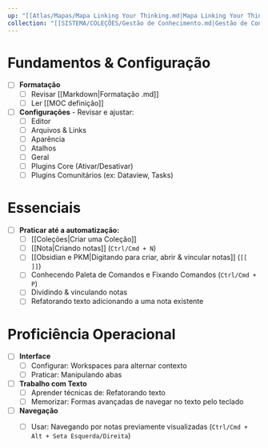 ```yaml
---
up: "[[Atlas/Mapas/Mapa Linking Your Thinking.md|Mapa Linking Your Thinking]]"
collection: "[[SISTEMA/COLEÇÕES/Gestão de Conhecimento.md|Gestão de Conhecimento]]"
---
```

# Fundamentos & Configuração

- [ ] **Formatação**
	- [ ] Revisar [[Markdown|Formatação .md]]
	- [ ] Ler [[MOC definição]]
- [ ] **Configurações** - Revisar e ajustar:
	- [ ] Editor
	- [ ] Arquivos & Links
	- [ ] Aparência
	- [ ] Atalhos
	- [ ] Geral
	- [ ] Plugins Core (Ativar/Desativar)
	- [ ] Plugins Comunitários (ex: Dataview, Tasks)

# Essenciais

- [ ] **Praticar até a automatização:**
	- [ ] [[Coleções|Criar uma Coleção]]
	- [ ] [[Nota|Criando notas]] (`Ctrl/Cmd + N`)
	- [ ] [[Obsidian e PKM|Digitando para criar, abrir & vincular notas]] (`[[ ]]`)
	- [ ] Conhecendo Paleta de Comandos e Fixando Comandos (`Ctrl/Cmd + P`)
	- [ ] Dividindo & vinculando notas
	- [ ] Refatorando texto adicionando a uma nota existente

# Proficiência Operacional

- [ ] **Interface**
	- [ ] Configurar: Workspaces para alternar contexto
	- [ ] Praticar: Manipulando abas 
- [ ] **Trabalho com Texto**
	- [ ] Aprender técnicas de: Refatorando texto
	- [ ] Memorizar: Formas avançadas de navegar no texto pelo teclado
- [ ] **Navegação**
	- [ ] Usar: Navegando por notas previamente visualizadas (`Ctrl/Cmd + Alt + Seta Esquerda/Direita`)




